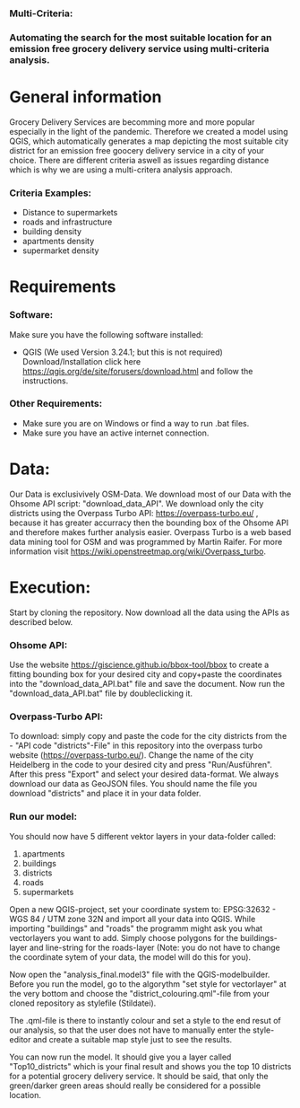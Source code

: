 ### Multi-Criteria: 
### Automating the search for the most suitable location for an emission free grocery delivery service using multi-criteria analysis.

# General information 

Grocery Delivery Services are becomming more and more popular especially in the light of the pandemic.
Therefore we created a model using QGIS, which automatically generates a map depicting the most suitable city district for an emission free goocery delivery service in a city of your choice. There are different criteria aswell as issues regarding distance which is why we are using a multi-critera analysis approach.

### Criteria Examples:
  - Distance to supermarkets
  - roads and infrastructure
  - building density
  - apartments density
  - supermarket density

# Requirements
### Software: 
Make sure you have the following software installed: 
- QGIS (We used Version 3.24.1; but this is not required) 
Download/Installation click here https://qgis.org/de/site/forusers/download.html and follow the instructions.


### Other Requirements:
- Make sure you are on Windows or find a way to run .bat files.
- Make sure you have an active internet connection.

# Data:
Our Data is exclusivively OSM-Data.
We download most of our Data with the Ohsome API script: "download_data_API".
We download only the city districts using the Overpass Turbo API: https://overpass-turbo.eu/ , because it has greater accurracy then the bounding box of the Ohsome API and therefore makes further analysis easier. Overpass Turbo is a web based data mining tool for OSM and was programmed by Martin Raifer. For more information visit https://wiki.openstreetmap.org/wiki/Overpass_turbo.

# Execution:

Start by cloning the repository.
Now download all the data using the APIs as described below.

### Ohsome API: 
Use the website https://giscience.github.io/bbox-tool/bbox to create a fitting bounding box for your desired city and copy+paste the coordinates into the "download_data_API.bat" file and save the document.
Now run the "download_data_API.bat" file by doubleclicking it.
### Overpass-Turbo API:
To download: simply copy and paste the code for the city districts from the - "API code "districts"-File" in this repository into the overpass turbo website (https://overpass-turbo.eu/). Change the name of the city Heidelberg in the code to your desired city and press "Run/Ausführen". After this press "Export" and select your desired data-format. We always download our data as GeoJSON files. You should name the file you download "districts" and place it in your data folder.

### Run our model:
You should now have 5 different vektor layers in your data-folder called: 
1. apartments
2. buildings
3. districts
4. roads
5. supermarkets

Open a new QGIS-project, set your coordinate system to: EPSG:32632 - WGS 84 / UTM zone 32N and import all your data into QGIS. 
While importing "buildings" and "roads" the programm might ask you what vectorlayers you want to add. Simply choose polygons for the buildings-layer and line-string for the roads-layer (Note: you do not have to change the coordinate sytem of your data, the model will do this for you).

Now open the "analysis_final.model3" file with the QGIS-modelbuilder. 
Before you run the model, go to the algorythm "set style for vectorlayer" at the very bottom and choose the "district_colouring.qml"-file from your cloned repository as stylefile (Stildatei).

The .qml-file is there to instantly colour and set a style to the end resut of our analysis, so that the user does not have to manually enter the style-editor and create a suitable map style just to see the results.

You can now run the model. It should give you a layer called "Top10_districts" which is your final result and shows you the top 10 districts for a potential grocery delivery service. It should be said, that only the green/darker green areas should really be considered for a possible location. 



